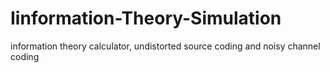 # Iinformation-Theory-Simulation
information theory calculator, undistorted source coding and noisy channel coding
